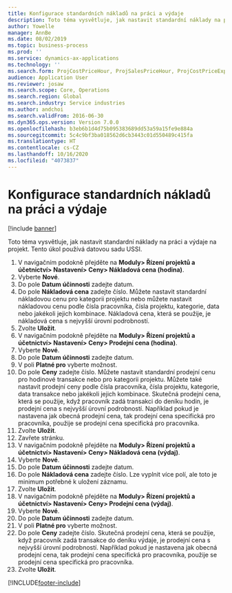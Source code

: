 ```yaml
---
title: Konfigurace standardních nákladů na práci a výdaje
description: Toto téma vysvětluje, jak nastavit standardní náklady na práci a výdaje na projekt.
author: Yowelle
manager: AnnBe
ms.date: 08/02/2019
ms.topic: business-process
ms.prod: ''
ms.service: dynamics-ax-applications
ms.technology: ''
ms.search.form: ProjCostPriceHour, ProjSalesPriceHour, ProjCostPriceExpense, ProjSalesPriceCost
audience: Application User
ms.reviewer: josaw
ms.search.scope: Core, Operations
ms.search.region: Global
ms.search.industry: Service industries
ms.author: andchoi
ms.search.validFrom: 2016-06-30
ms.dyn365.ops.version: Version 7.0.0
ms.openlocfilehash: b3eb6b1d4d75b095383689dd53a59a15fe9e884a
ms.sourcegitcommit: 5c4c9bf3ba018562d6cb3443c01d550489c415fa
ms.translationtype: HT
ms.contentlocale: cs-CZ
ms.lasthandoff: 10/16/2020
ms.locfileid: "4073837"
---
```

# <a name="configure-standard-costs-for-labor-and-expenses"></a>Konfigurace standardních nákladů na práci a výdaje

[!include [banner](../../includes/banner.md)]

Toto téma vysvětluje, jak nastavit standardní náklady na práci a výdaje na projekt. Tento úkol používá datovou sadu USSI.

1. V navigačním podokně přejděte na **Moduly> Řízení projektů a účetnictví> Nastavení> Ceny> Nákladová cena (hodina)**.
2. Vyberte **Nové**.
3. Do pole **Datum účinnosti** zadejte datum.
4. Do pole **Nákladová cena** zadejte číslo. Můžete nastavit standardní nákladovou cenu pro kategorii projektu nebo můžete nastavit nákladovou cenu podle čísla pracovníka, čísla projektu, kategorie, data nebo jakékoli jejich kombinace. Nákladová cena, která se použije, je nákladová cena s nejvyšší úrovní podrobností.  
5. Zvolte **Uložit**.
6. V navigačním podokně přejděte na **Moduly> Řízení projektů a účetnictví> Nastavení> Ceny> Prodejní cena (hodina)**.
7. Vyberte **Nové**.
8. Do pole **Datum účinnosti** zadejte datum.
9. V poli **Platné pro** vyberte možnost.
10. Do pole **Ceny** zadejte číslo. Můžete nastavit standardní prodejní cenu pro hodinové transakce nebo pro kategorii projektu. Můžete také nastavit prodejní ceny podle čísla pracovníka, čísla projektu, kategorie, data transakce nebo jakékoli jejich kombinace. Skutečná prodejní cena, která se použije, když pracovník zadá transakci do deníku hodin, je prodejní cena s nejvyšší úrovní podrobností. Například pokud je nastavena jak obecná prodejní cena, tak prodejní cena specifická pro pracovníka, použije se prodejní cena specifická pro pracovníka.  
11. Zvolte **Uložit**.
12. Zavřete stránku.
13. V navigačním podokně přejděte na **Moduly> Řízení projektů a účetnictví> Nastavení> Ceny> Nákladová cena (výdaj)**.
14. Vyberte **Nové**.
15. Do pole **Datum účinnosti** zadejte datum.
16. Do pole **Nákladová cena** zadejte číslo. Lze vyplnit více polí, ale toto je minimum potřebné k uložení záznamu.  
17. Zvolte **Uložit**.
18. V navigačním podokně přejděte na **Moduly> Řízení projektů a účetnictví> Nastavení> Ceny> Prodejní cena (výdaj)**.
19. Vyberte **Nové**.
20. Do pole **Datum účinnosti** zadejte datum.
21. V poli **Platné pro** vyberte možnost.
22. Do pole **Ceny** zadejte číslo. Skutečná prodejní cena, která se použije, když pracovník zadá transakce do deníku výdaje, je prodejní cena s nejvyšší úrovní podrobností. Například pokud je nastavena jak obecná prodejní cena, tak prodejní cena specifická pro pracovníka, použije se prodejní cena specifická pro pracovníka.  
23. Zvolte **Uložit**.



[!INCLUDE[footer-include](../../includes/footer-banner.md)]